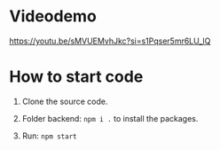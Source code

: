 # Videodemo
https://youtu.be/sMVUEMvhJkc?si=s1Pqser5mr6LU_lQ
# How to start code

1. Clone the source code.

2. Folder backend: `npm i .` to install the packages.

3. Run: `npm start`
